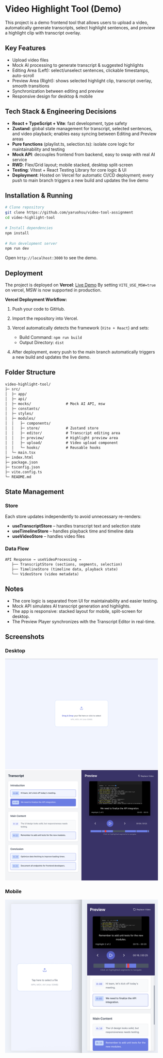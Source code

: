 # Video Highlight Tool (Demo)

This project is a demo frontend tool that allows users to upload a video, automatically generate transcripts, select highlight sentences, and preview a highlight clip with transcript overlay.

## Key Features

- Upload video files
- Mock AI processing to generate transcript & suggested highlights
- Editing Area (Left): select/unselect sentences, clickable timestamps, auto-scroll
- Preview Area (Right): shows selected highlight clip, transcript overlay, smooth transitions
- Synchronization between editing and preview
- Responsive design for desktop & mobile

## Tech Stack & Engineering Decisions

- **React + TypeScript + Vite**: fast development, type safety
- **Zustand**: global state management for transcript, selected sentences, and video playback; enables easy syncing between Editing and Preview areas
- **Pure functions** (playlist.ts, selection.ts): isolate core logic for maintainability and testing
- **Mock API**: decouples frontend from backend, easy to swap with real AI service
- **RWD**: Flex/Grid layout; mobile stacked, desktop split-screen
- **Testing**: Vitest + React Testing Library for core logic & UI
- **Deployment**: Hosted on Vercel for automatic CI/CD deployment; every push to main branch triggers a new build and updates the live demo

## Installation & Running

```bash
# Clone repository
git clone https://github.com/yaruohsu/video-tool-assignment
cd video-highlight-tool

# Install dependencies
npm install

# Run development server
npm run dev
```

Open `http://localhost:3000` to see the demo.

## Deployment

The project is deployed on **Vercel**: [Live Demo](https://video-highlight-tool.vercel.app)
By setting `VITE_USE_MSW=true` on vercel, MSW is now supported in production.

**Vercel Deployment Workflow:**

1. Push your code to GitHub.
2. Import the repository into Vercel.
3. Vercel automatically detects the framework (`Vite + React`) and sets:
   - Build Command: `npm run build`
   - Output Directory: `dist`

4. After deployment, every push to the main branch automatically triggers a new build and updates the live demo.

## Folder Structure

```
video-highlight-tool/
├─ src/
│  ├─ app/
│  ├─ api/
│  ├─ mocks/                # Mock AI API, msw
│  ├─ constants/
│  ├─ styles/
│  ├─ modules/
│  │   ├─ components/
│  │   ├─ store/            # Zustand store
│  │   ├─ editor/           # Transcript editing area
│  │   ├─ preview/          # Highlight preview area
│  │   ├─ upload/           # Video upload component
│  │   └─ hooks/            # Reusable hooks
│  └─ main.tsx
├─ index.html
├─ package.json
├─ tsconfig.json
├─ vite.config.ts
└─ README.md
```

## State Management

### Store

Each store updates independently to avoid unnecessary re-renders:

- **useTranscriptStore** – handles transcript text and selection state
- **useTimelineStore** – handles playback time and timeline data
- **useVideoStore** – handles video files

### Data Flow

```
API Response → useVideoProcessing →
   ├── TranscriptStore (sections, segments, selection)
   ├── TimelineStore (timeline data, playback state)
   └── VideoStore (video metadata)
```

## Notes

- The core logic is separated from UI for maintainability and easier testing.
- Mock API simulates AI transcript generation and highlights.
- The app is responsive: stacked layout for mobile, split-screen for desktop.
- The Preview Player synchronizes with the Transcript Editor in real-time.

## Screenshots

### Desktop

![Desktop-1](assets/desktop-1.png)
![Desktop-2](assets/desktop-2.png)

### Mobile

![Mobile](assets/mobile.png)
